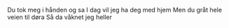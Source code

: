 Du tok meg i hånden og sa
I dag vil jeg ha deg med hjem
Men du gråt hele veien til døra
Så da våknet jeg heller
